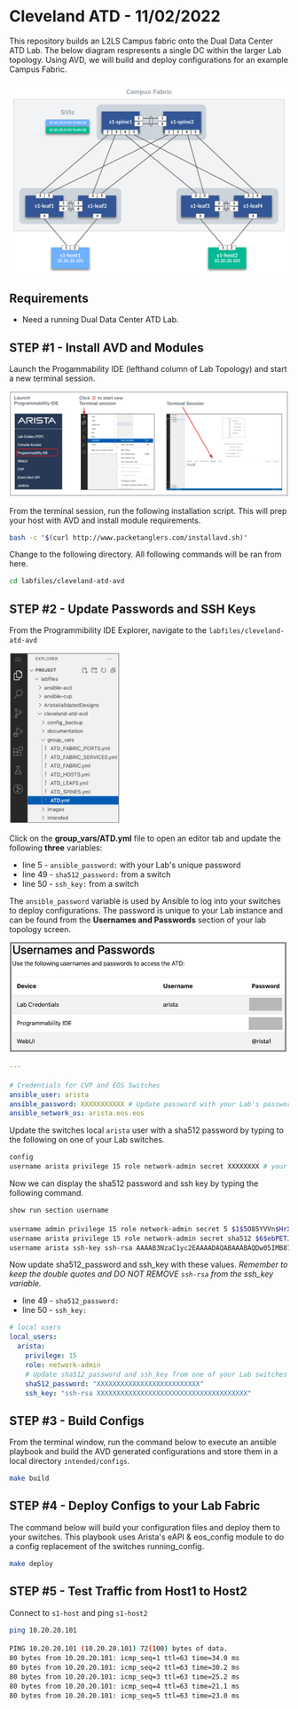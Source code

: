 # Cleveland ATD - 11/02/2022

This repository builds an L2LS Campus fabric onto the Dual Data Center ATD Lab. The below diagram respresents a single DC within the larger Lab topology. Using AVD, we will build and deploy configurations for an example Campus Fabric.

![Topo](images/ATD-Campus-Topo.svg)

## Requirements

- Need a running Dual Data Center ATD Lab.

## STEP #1 - Install AVD and Modules

Launch the Progammability IDE (lefthand column of Lab Topology) and start a new terminal session.

![Topo](images/programmability_ide.png)

From the terminal session, run the following installation script. This will prep your host with AVD and install module requirements.

``` bash
bash -c "$(curl http://www.packetanglers.com/installavd.sh)"
```

Change to the following directory. All following commands will be ran from here.

``` bash
cd labfiles/cleveland-atd-avd
```

## STEP #2 - Update Passwords and SSH Keys

From the Programmibility IDE Explorer, navigate to the `labfiles/cleveland-atd-avd`

<img src="images/folder.png" alt="folder" width="200"/>

Click on the **group_vars/ATD.yml** file to open an editor tab and update the following **three** variables:

- line 5 - `ansible_password:` with your Lab's unique password
- line 49 - `sha512_password:` from a switch
- line 50 - `ssh_key:` from a switch

The `ansible_password` variable is used by Ansible to log into your switches to deploy configurations. The password is unique to your Lab instance and can be found from the **Usernames and Passwords** section of your lab topology screen.

<img src="images/username_passwords.png" alt="username_passwords" width="500"/>

``` yaml
---

# Credentials for CVP and EOS Switches
ansible_user: arista
ansible_password: XXXXXXXXXXX # Update password with your Lab's password
ansible_network_os: arista.eos.eos
```

Update the switches local `arista` user with a sha512 password by typing to the following on one of your Lab switches.

``` bash
config
username arista privilege 15 role network-admin secret XXXXXXXX # your unique Lab password
```

Now we can display the sha512 password and ssh key by typing the following command.

``` bash
show run section username

username admin privilege 15 role network-admin secret 5 $1$5O85YVVn$HrXcfOivJEnISTMb6xrJc.
username arista privilege 15 role network-admin secret sha512 $6$ebPETJmTzMXalZW0$7zyBIqsR/yjRh2LVL45dFLS5YSEGLfmrnnZtBNcaXW1YncuNWI6UMhk2wOmalqhSL/lFNhMpKhXnY.ztYXtQ31
username arista ssh-key ssh-rsa AAAAB3NzaC1yc2EAAAADAQABAAABAQDw05IMB87NmRYiVQZi5kr6Lqm4fyVMkWpRj3eh7iSiEMckeTuF9DLQtIHLOvGWt7R+3WJmsfTJwkm/yDql0tOUda9f5RPr0/CY97xwWipGbqtRW0Tqp8EhkWkpGJL+DUcrczAChovomWFj2PUpq+sjNAVzQEYtkN9ZIF58WwkYYW4AeApIq/AyS0N5ET5t4g9hUYwOcRDlJdykWDfdzdKZV3e4hKi+HejHFS3qnKDKeHavLfOxlSG/PQrL7guAqnH4NOdm9TjJ9l9R0K8MBE3iPLTcMQm5Ek+pDfRiCjhcTyd5XWkR3Rl/tFqiB+Qis/WA31sJTXqgVKodn+vVekUh arista@cleveland-atd-avd-1-30e03f6d
```

Now update sha512_password and ssh_key with these values. _Remember to keep the double quotes and DO NOT REMOVE `ssh-rsa` from the ssh_key variable._

- line 49 - `sha512_password:`
- line 50 - `ssh_key:`

``` yaml
# local users
local_users:
  arista:
    privilege: 15
    role: network-admin
    # Update sha512_password and ssh_key from one of your Lab switches
    sha512_password: "XXXXXXXXXXXXXXXXXXXXXXXXXX"
    ssh_key: "ssh-rsa XXXXXXXXXXXXXXXXXXXXXXXXXXXXXXXXXXXXXX"
```

## STEP #3 - Build Configs

From the terminal window, run the command below to execute an ansible playbook and build the AVD generated configurations and store them in a local directory `intended/configs`.

``` bash
make build
```

## STEP #4 - Deploy Configs to your Lab Fabric

The command below will build your configuration files and deploy them to your switches. This playbook uses Arista's eAPI & eos_config module to do a config replacement of the switches running_config.

``` bash
make deploy
```

## STEP #5 - Test Traffic from Host1 to Host2

Connect to `s1-host` and ping `s1-host2`

``` bash
ping 10.20.20.101

PING 10.20.20.101 (10.20.20.101) 72(100) bytes of data.
80 bytes from 10.20.20.101: icmp_seq=1 ttl=63 time=34.0 ms
80 bytes from 10.20.20.101: icmp_seq=2 ttl=63 time=30.2 ms
80 bytes from 10.20.20.101: icmp_seq=3 ttl=63 time=25.2 ms
80 bytes from 10.20.20.101: icmp_seq=4 ttl=63 time=21.1 ms
80 bytes from 10.20.20.101: icmp_seq=5 ttl=63 time=23.0 ms
```
